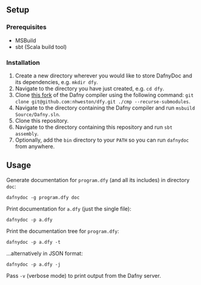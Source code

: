 ## Setup

### Prerequisites

- MSBuild
- sbt (Scala build tool)

### Installation

1. Create a new directory wherever you would like to store DafnyDoc and its dependencies, e.g. `mkdir dfy`.
2. Navigate to the directory you have just created, e.g. `cd dfy`.
3. Clone [this fork](https://github.com/nhweston/dfy) of the Dafny compiler using the following command: `git clone git@github.com:nhweston/dfy.git ./cmp --recurse-submodules`.
4. Navigate to the directory containing the Dafny compiler and run `msbuild Source/Dafny.sln`.
5. Clone this repository.
6. Navigate to the directory containing this repository and run `sbt assembly`.
7. Optionally, add the `bin` directory to your `PATH` so you can run `dafnydoc` from anywhere.

## Usage

Generate documentation for `program.dfy` (and all its includes) in directory `doc`:

```
dafnydoc -g program.dfy doc
```

Print documentation for `a.dfy` (just the single file):

```
dafnydoc -p a.dfy
```

Print the documentation tree for `program.dfy`:

```
dafnydoc -p a.dfy -t
```

…alternatively in JSON format:

```
dafnydoc -p a.dfy -j
```

Pass `-v` (verbose mode) to print output from the Dafny server.
